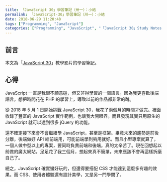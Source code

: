 ```yaml
---
title: 「JavaScript 30」學習筆記（卅一）：小結
permalink: 「JavaScript-30」學習筆記（卅一）：小結
date: 2018-06-29 11:20:48
tags: ["Programming", "JavaScript"]
categories: ["Programming", "JavaScript", "「JavaScript 30」Study Notes"]
---
```


## 前言

本文為「[JavaScript 30](https://javascript30.com/)」教學影片的學習筆記。

## 心得

JavaScript 一直是我很不願意碰，但又非得學習的一個語言。因為我更喜歡後端語言，想把時間花在 PHP 的學習上，導致以前的作品都非常的醜。

從 2018 年 5 月 1 日開始挑戰 JavaScript 30，我花了兩個月的時間才做完。裡面收錄了豐富的 JavaScript 實作範例，也讓我大開眼界。而且發現其實只用原生的 JavaScript 就可以達到很多 jQuery 的功能。

還不確定接下來會不會繼續學 JavaScript，甚至是框架。畢竟未來的趨勢是前後分離，後端做好 API 給前端用，可能前端學到夠用就好。而且小型專案就算了，一個人做中型以上的專案，要同時負責前端和後端，真的太辛苦了。現在回想起以前做的廣太網站，足足花了我三個月，想起來真不簡單，未來應該不會再這樣折磨自己了。

總之，JavaScript 確實蠻好玩的，但還得要搭配 CSS 才能達到這麼多有趣的效果。而 CSS、使用者體驗還有設計美學，又是另一門學問了。
